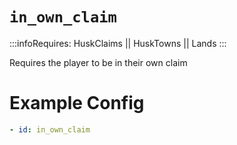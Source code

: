# `in_own_claim`
:::infoRequires:
HuskClaims || HuskTowns || Lands
:::

Requires the player to be in their own claim
# Example Config
```yaml
- id: in_own_claim
```
